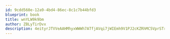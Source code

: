 ```yaml
---
id: 9cdd560e-12a9-4bd4-86ec-8c1c7b44bfd3
blueprint: book
title: wnYLW9k9bm
author: ZBLyTirDvx
description: 4eityrJTVVeAAHMhyxWWWh7ATfjAVqi7jWIEmh9V1PJ2cKZRhMC5VprSTrb53U3xCSattZdvk6ea94VGUHYhfg64nSnJbcrKKeQV
---
```

